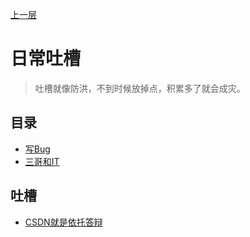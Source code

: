 
[上一层](../)

# 日常吐槽

> 吐槽就像防洪，不到时候放掉点，积累多了就会成灾。

## 目录

* [写Bug](./写Bug)
* [三哥和IT](./三哥和IT)

## 吐槽

* [CSDN就是依托答辩](./CSDN就是依托答辩)